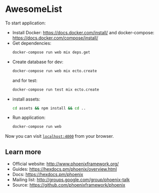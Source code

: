 # AwesomeList

To start application:

  * Install Docker: https://docs.docker.com/install/ and docker-compose: https://docs.docker.com/compose/install/
  * Get dependencies:
    ```sh
    docker-compose run web mix deps.get
    ```
  * Create database for dev:
    ```sh
    docker-compose run web mix ecto.create
    ```
    and for test:
    ```sh
    docker-compose run test mix ecto.create
    ```
  * install assets: 
    ```sh
    cd assets && npm install && cd ..
    ```
  * Run application: 
    ```sh
    docker-compose run web
    ```

Now you can visit [`localhost:4000`](http://localhost:4000) from your browser.

## Learn more

  * Official website: http://www.phoenixframework.org/
  * Guides: https://hexdocs.pm/phoenix/overview.html
  * Docs: https://hexdocs.pm/phoenix
  * Mailing list: http://groups.google.com/group/phoenix-talk
  * Source: https://github.com/phoenixframework/phoenix
